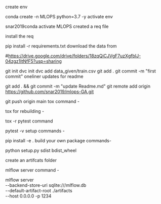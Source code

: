 create env

conda create -n MLOPS python=3.7 -y
activate env

snar2019conda activate MLOPS
created a req file

install the req

pip install -r requirements.txt
download the data from

#https://drive.google.com/drive/folders/18zqQiCJVgF7uzXgfbIJ-04zgz1ItNfF5?usp=sharing

git init
dvc init 
dvc add data_given/train.csv
git add .
git commit -m "first commit"
oneliner updates for readme

git add . && git commit -m "update Readme.md"
git remote add origin https://github.com/snar2019/mlops-GA.git

git push origin main
tox command -

tox
for rebuilding -

tox -r 
pytest command

pytest -v
setup commands -

pip install -e . 
build your own package commands-

python setup.py sdist bdist_wheel

create an artifcats folder

mlflow server command -

mlflow server \
--backend-store-uri sqlite:///mlflow.db \
--default-artifact-root ./artifacts \
--host 0.0.0.0 -p 1234
